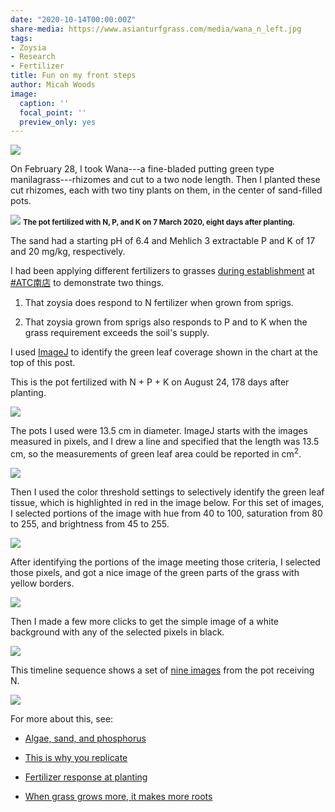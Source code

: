 ```yaml
---
date: "2020-10-14T00:00:00Z"
share-media: https://www.asianturfgrass.com/media/wana_n_left.jpg
tags:
- Zoysia
- Research
- Fertilizer
title: Fun on my front steps
author: Micah Woods
image:
  caption: ''
  focal_point: ''
  preview_only: yes
---
```


![](/media/4grasses_coverage.png)

On February 28, I took Wana---a fine-bladed putting green type manilagrass---rhizomes and cut to a two node length. Then I planted these cut rhizomes, each with two tiny plants on them, in the center of sand-filled pots. 

![](/media/wana_npk_7march.jpg)
<small><strong>The pot fertilized with N, P, and K on 7 March 2020, eight days after planting.</strong></small>

The sand had a starting pH of 6.4 and Mehlich 3 extractable P and K of 17 and 20 mg/kg, respectively.

I had been applying different fertilizers to grasses [during establishment](https://www.asianturfgrass.com/2020-04-17-grass-grows-more-makes-roots/) at [#ATC南店]((https://twitter.com/hashtag/ATC%E5%8D%97%E5%BA%97?src=hashtag_click)) to demonstrate two things.

1. That zoysia does respond to N fertilizer when grown from sprigs.

2. That zoysia grown from sprigs also responds to P and to K when the grass requirement exceeds the soil's supply.

I used [ImageJ](https://imagej.net/ImageJ) to identify the green leaf coverage shown in the chart at the top of this post. 

This is the pot fertilized with N + P + K on August 24, 178 days after planting.

![](/media/imagej_original.jpg)

The pots I used were 13.5 cm in diameter. ImageJ starts with the images measured in pixels, and I drew a line and specified that the length was 13.5 cm, so the measurements of green leaf area could be reported in cm<sup>2</sup>.

![](/media/imagej_bar.jpg)

Then I used the color threshold settings to selectively identify the green leaf tissue, which is highlighted in red in the image below. For this set of images, I selected portions of the image with hue from 40 to 100, saturation from 80 to 255, and brightness from 45 to 255.

![](/media/imagej_red.jpg)

After identifying the portions of the image meeting those criteria, I selected those pixels, and got a nice image of the green parts of the grass with yellow borders.

![](/media/imagej_selected.jpg)

Then I made a few more clicks to get the simple image of a white background with any of the selected pixels in black. 

![](/media/imagej_bw.jpg)

This timeline sequence shows a set of [nine images](/media/n_panels.jpg) from the pot receiving N.

![](/media/n_panels.jpg)

For more about this, see:

* [Algae, sand, and phosphorus](https://www.asianturfgrass.com/2020-05-10-algae-sand-fertilizer/)

* [This is why you replicate](https://www.asianturfgrass.com/2020-09-14-this-is-why-you-replicate/)

* [Fertilizer response at planting](https://www.asianturfgrass.com/2019-11-17-update-fertilizer-response-planting/)

* [When grass grows more, it makes more roots](https://www.asianturfgrass.com/2020-04-17-grass-grows-more-makes-roots/)


